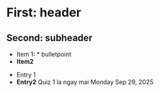 # First: header
## Second: subheader

* Item 1: * bulletpoint
* **Item2**
- Entry 1
- **Entry2**
Quiz 1 la ngay mai Monday Sep 29, 2025 
